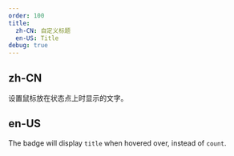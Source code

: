 ```yaml
---
order: 100
title:
  zh-CN: 自定义标题
  en-US: Title
debug: true
---
```


## zh-CN

设置鼠标放在状态点上时显示的文字。

## en-US

The badge will display `title` when hovered over, instead of `count`.

<style>
.ant-badge:not(.ant-badge-not-a-wrapper) {
  margin-right: 20px;
}

.ant-badge.ant-badge-rtl:not(.ant-badge-not-a-wrapper) {
  margin-right: 0;
  margin-left: 20px;
}

.head-example {
  width: 42px;
  height: 42px;
  border-radius: 2px;
  background: #eee;
  display: inline-block;
}
[data-theme="dark"] .head-example {
  background: rgba(255,255,255,.12);
}
</style>
